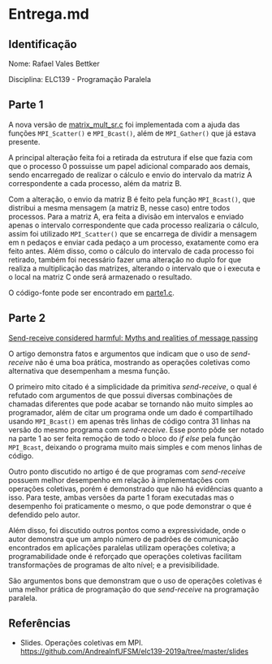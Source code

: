 # Entrega.md

## Identificação

Nome: Rafael Vales Bettker

Disciplina: ELC139 - Programação Paralela

## Parte 1

A nova versão de [matrix_mult_sr.c](matrix_mult_sr.c) foi implementada com a ajuda das funções ``MPI_Scatter()`` e ``MPI_Bcast()``, além de ``MPI_Gather()`` que já estava presente.

A principal alteração feita foi a retirada da estrutura if else que fazia com que o processo 0 possuisse um papel adicional comparado aos demais, sendo encarregado de realizar o cálculo e envio do intervalo da matriz A correspondente a cada processo, além da matriz B.

Com a alteração, o envio da matriz B é feito pela função ``MPI_Bcast()``, que distribui a mesma mensagem (a matriz B, nesse caso) entre todos processos. Para a matriz A, era feita a divisão em intervalos e enviado apenas o intervalo correspondente que cada processo realizaria o cálculo, assim foi utilizado ``MPI_Scatter()`` que se encarrega de dividir a mensagem em n pedaços e enviar cada pedaço a um processo, exatamente como era feito antes. Além disso, como o cálculo do intervalo de cada processo foi retirado, também foi necessário fazer uma alteração no duplo for que realiza a multiplicação das matrizes, alterando o intervalo que o i executa e o local na matriz C onde será armazenado o resultado.

O código-fonte pode ser encontrado em [parte1.c](parte1.c).


## Parte 2

[Send-receive considered harmful: Myths and realities of message passing](https://dl.acm.org/citation.cfm?id=963780)

O artigo demonstra fatos e argumentos que indicam que o uso de *send-receive* não é uma boa prática, mostrando as operações coletivas como alternativa que desempenham a mesma função.

O primeiro mito citado é a simplicidade da primitiva *send-receive*, o qual é refutado com argumentos de que possui diversas combinações de chamadas diferentes que pode acabar se tornando não muito simples ao programador, além de citar um programa onde um dado é compartilhado usando ``MPI_Bcast()`` em apenas três linhas de código contra 31 linhas na versão do mesmo programa com *send-receive*. Esse ponto pôde ser notado na parte 1 ao ser feita remoção de todo o bloco do *if else* pela função ``MPI_Bcast``, deixando o programa muito mais simples e com menos linhas de código.

Outro ponto discutido no artigo é de que programas com *send-receive* possuem melhor desempenho em relação à implementações com operações coletivas, porém é demonstrado que não há evidências quanto a isso. Para teste, ambas versões da parte 1 foram executadas mas o desempenho foi praticamente o mesmo, o que pode demonstrar o que é defendido pelo autor.

Além disso, foi discutido outros pontos como a expressividade, onde o autor demonstra que um amplo número de padrões de comunicação encontrados em aplicações paralelas utilizam operações coletiva; a programabilidade onde é reforçado que operações coletivas facilitam transformações de programas de alto nível; e a previsibilidade.

São argumentos bons que demonstram que o uso de operações coletivas é uma melhor prática de programação do que *send-receive* na programação paralela.

## Referências

- Slides. Operações coletivas em MPI. https://github.com/AndreaInfUFSM/elc139-2019a/tree/master/slides
